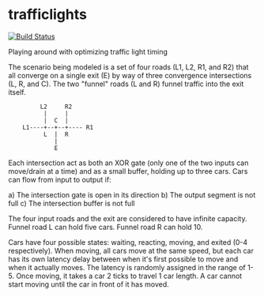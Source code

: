 # trafficlights

[![Build Status](https://travis-ci.org/hubrigant/trafficlights.svg?branch=master)](https://travis-ci.org/hubrigant/trafficlights)

Playing around with optimizing traffic light timing

The scenario being modeled is a set of four roads (L1, L2, R1, and R2) that all converge on a single exit (E) by way of three convergence intersections (L, R, and C). The two "funnel" roads (L and R) funnel traffic into the exit itself.

```
         L2     R2
          |     |
          |  C  |
    L1----+--+--+---- R1
          L  |  R
             |
             E
```
Each intersection act as both an XOR gate (only one of the two inputs can move/drain at a time) and as a small buffer, holding up to three cars. Cars can flow from input to output if:

a) The intersection gate is open in its direction
b) The output segment is not full
c) The intersection buffer is not full

The four input roads and the exit are considered to have infinite capacity. Funnel road L can hold five cars. Funnel road R can hold 10.

Cars have four possible states: waiting, reacting, moving, and exited (0-4 respectively). When moving, all cars move at the same speed, but each car has its own latency delay between when it's first possible to move and when it actually moves. The latency is randomly assigned in the range of 1-5. Once moving, it takes a car 2 ticks to travel 1 car length. A car cannot start moving until the car in front of it has moved.
